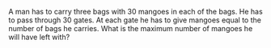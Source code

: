 A man has to carry three bags with 30 mangoes in each of the bags. He has to pass through 30 gates. 
At each gate he has to give mangoes equal to the number of bags he carries. What is the maximum number of mangoes he will have left with?
